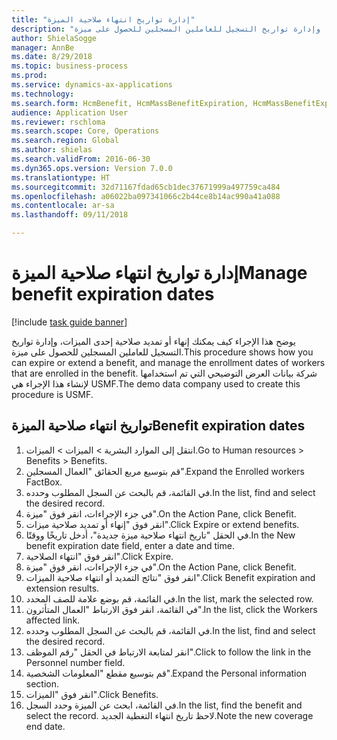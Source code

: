 ```yaml
--- 
title: "إدارة تواريخ انتهاء صلاحية الميزة"
description: "يوضح هذا الإجراء كيف يمكنك إنهاء أو تمديد صلاحية إحدى الميزات، وإدارة تواريخ التسجيل للعاملين المسجلين للحصول على ميزة."
author: ShielaSogge
manager: AnnBe
ms.date: 8/29/2018
ms.topic: business-process
ms.prod: 
ms.service: dynamics-ax-applications
ms.technology: 
ms.search.form: HcmBenefit, HcmMassBenefitExpiration, HcmMassBenefitExpirationResults, HcmWorker, HcmWorkerEnrollment
audience: Application User
ms.reviewer: rschloma
ms.search.scope: Core, Operations
ms.search.region: Global
ms.author: shielas
ms.search.validFrom: 2016-06-30
ms.dyn365.ops.version: Version 7.0.0
ms.translationtype: HT
ms.sourcegitcommit: 32d71167fdad65cb1dec37671999a497759ca484
ms.openlocfilehash: a06022ba097341066c2b44ce8b14ac990a41a088
ms.contentlocale: ar-sa
ms.lasthandoff: 09/11/2018

---
```

# <a name="manage-benefit-expiration-dates"></a><span data-ttu-id="b7bac-103">إدارة تواريخ انتهاء صلاحية الميزة</span><span class="sxs-lookup"><span data-stu-id="b7bac-103">Manage benefit expiration dates</span></span>

[!include [task guide banner](../../includes/task-guide-banner.md)]

<span data-ttu-id="b7bac-104">يوضح هذا الإجراء كيف يمكنك إنهاء أو تمديد صلاحية إحدى الميزات، وإدارة تواريخ التسجيل للعاملين المسجلين للحصول على ميزة.</span><span class="sxs-lookup"><span data-stu-id="b7bac-104">This procedure shows how you can expire or extend a benefit, and manage the enrollment dates of workers that are enrolled in the benefit.</span></span> <span data-ttu-id="b7bac-105">شركة بيانات العرض التوضيحي التي تم استخدامها لإنشاء هذا الإجراء هي USMF.</span><span class="sxs-lookup"><span data-stu-id="b7bac-105">The demo data company used to create this procedure is USMF.</span></span>


## <a name="benefit-expiration-dates"></a><span data-ttu-id="b7bac-106">تواريخ انتهاء صلاحية الميزة</span><span class="sxs-lookup"><span data-stu-id="b7bac-106">Benefit expiration dates</span></span>
1. <span data-ttu-id="b7bac-107">انتقل إلى الموارد البشرية > الميزات‬ > الميزات‬.</span><span class="sxs-lookup"><span data-stu-id="b7bac-107">Go to Human resources > Benefits > Benefits.</span></span>
2. <span data-ttu-id="b7bac-108">قم بتوسيع مربع الحقائق "العمال المسجلين‬".</span><span class="sxs-lookup"><span data-stu-id="b7bac-108">Expand the Enrolled workers FactBox.</span></span>
3. <span data-ttu-id="b7bac-109">في القائمة، قم بالبحث عن السجل المطلوب وحدده.</span><span class="sxs-lookup"><span data-stu-id="b7bac-109">In the list, find and select the desired record.</span></span>
4. <span data-ttu-id="b7bac-110">في جزء الإجراءات، انقر فوق "ميزة".</span><span class="sxs-lookup"><span data-stu-id="b7bac-110">On the Action Pane, click Benefit.</span></span>
5. <span data-ttu-id="b7bac-111">‏‫انقر فوق "إنهاء أو تمديد صلاحية ميزات‬".</span><span class="sxs-lookup"><span data-stu-id="b7bac-111">Click Expire or extend benefits.</span></span>
6. <span data-ttu-id="b7bac-112">في الحقل "تاريخ انتهاء صلاحية ميزة جديدة‬"، أدخل تاريخًا ووقتًا.</span><span class="sxs-lookup"><span data-stu-id="b7bac-112">In the New benefit expiration date field, enter a date and time.</span></span>
7. <span data-ttu-id="b7bac-113">انقر فوق "انتهاء الصلاحية‬".</span><span class="sxs-lookup"><span data-stu-id="b7bac-113">Click Expire.</span></span>
8. <span data-ttu-id="b7bac-114">في جزء الإجراءات، انقر فوق "ميزة".</span><span class="sxs-lookup"><span data-stu-id="b7bac-114">On the Action Pane, click Benefit.</span></span>
9. <span data-ttu-id="b7bac-115">انقر فوق "‏‫نتائج التمديد أو انتهاء صلاحية الميزات‬".</span><span class="sxs-lookup"><span data-stu-id="b7bac-115">Click Benefit expiration and extension results.</span></span>
10. <span data-ttu-id="b7bac-116">في القائمة، قم بوضع علامة للصف المحدد.</span><span class="sxs-lookup"><span data-stu-id="b7bac-116">In the list, mark the selected row.</span></span>
11. <span data-ttu-id="b7bac-117">في القائمة، انقر فوق الارتباط "العمال المتأثرون‬".</span><span class="sxs-lookup"><span data-stu-id="b7bac-117">In the list, click the Workers affected link.</span></span>
12. <span data-ttu-id="b7bac-118">في القائمة، قم بالبحث عن السجل المطلوب وحدده.</span><span class="sxs-lookup"><span data-stu-id="b7bac-118">In the list, find and select the desired record.</span></span>
13. <span data-ttu-id="b7bac-119">انقر لمتابعة الارتباط في الحقل "رقم الموظف‬".</span><span class="sxs-lookup"><span data-stu-id="b7bac-119">Click to follow the link in the Personnel number field.</span></span>
14. <span data-ttu-id="b7bac-120">قم بتوسيع مقطع "المعلومات الشخصية".</span><span class="sxs-lookup"><span data-stu-id="b7bac-120">Expand the Personal information section.</span></span>
15. <span data-ttu-id="b7bac-121">انقر فوق "الميزات".</span><span class="sxs-lookup"><span data-stu-id="b7bac-121">Click Benefits.</span></span>
16. <span data-ttu-id="b7bac-122">في القائمة، ابحث عن الميزة وحدد السجل.</span><span class="sxs-lookup"><span data-stu-id="b7bac-122">In the list, find the benefit and select the record.</span></span> <span data-ttu-id="b7bac-123">لاحظ تاريخ انتهاء التغطية الجديد.</span><span class="sxs-lookup"><span data-stu-id="b7bac-123">Note the new coverage end date.</span></span>


